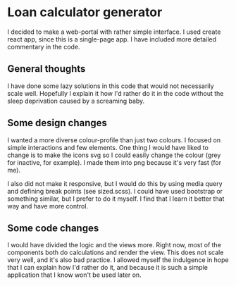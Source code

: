 # Loan calculator generator

I decided to make a web-portal with rather simple interface. I used create react app,
since this is a single-page app.
I have included more detailed commentary in the code.

## General thoughts

I have done some lazy solutions in this code that would not necessarily scale well.
Hopefully I explain it how I'd rather do it in the code without the sleep deprivation caused by
a screaming baby.

## Some design changes

I wanted a more diverse colour-profile than just two colours. I focused on simple interactions and
few elements. One thing I would have liked to change is to make the icons svg so I could easily
change the colour (grey for inactive, for example). I made them into png because it's very fast (for me).

I also did not make it responsive, but I would do this by using media query and defining break points (see sized.scss). I could have used bootstrap or something similar, but I prefer to do it myself. I find that I learn
it better that way and have more control.

## Some code changes

I would have divided the logic and the views more. Right now, most of the components both do calculations
and render the view. This does not scale very well, and it's also bad practice. I allowed myself the
indulgence in hope that I can explain how I'd rather do it, and because it is such a simple application
that I know won't be used later on.
